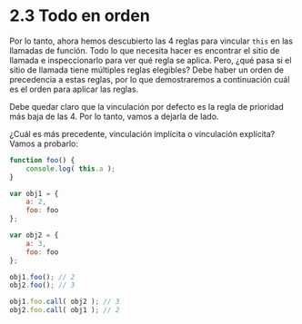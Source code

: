 # 2.3 Todo en orden

Por lo tanto, ahora hemos descubierto las 4 reglas para vincular `this` en las llamadas de función. Todo lo que necesita hacer es encontrar el sitio de llamada e inspeccionarlo para ver qué regla se aplica. Pero, ¿qué pasa si el sitio de llamada tiene múltiples reglas elegibles? Debe haber un orden de precedencia a estas reglas, por lo que demostraremos a continuación cuál es el orden para aplicar las reglas.

Debe quedar claro que la vinculación por defecto es la regla de prioridad más baja de las 4. Por lo tanto, vamos a dejarla de lado.

¿Cuál es más precedente, vinculación implícita o vinculación explícita? Vamos a probarlo:

```js
function foo() {
	console.log( this.a );
}

var obj1 = {
	a: 2,
	foo: foo
};

var obj2 = {
	a: 3,
	foo: foo
};

obj1.foo(); // 2
obj2.foo(); // 3

obj1.foo.call( obj2 ); // 3
obj2.foo.call( obj1 ); // 2
```



